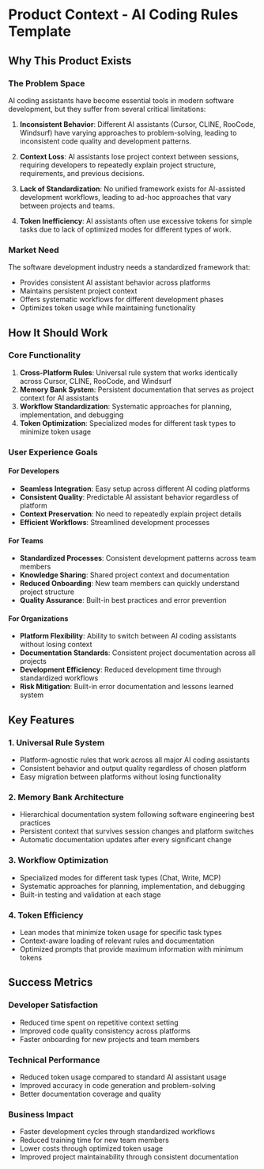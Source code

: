 # Product Context - AI Coding Rules Template

## Why This Product Exists

### The Problem Space
AI coding assistants have become essential tools in modern software development, but they suffer from several critical limitations:

1. **Inconsistent Behavior**: Different AI assistants (Cursor, CLINE, RooCode, Windsurf) have varying approaches to problem-solving, leading to inconsistent code quality and development patterns.

2. **Context Loss**: AI assistants lose project context between sessions, requiring developers to repeatedly explain project structure, requirements, and previous decisions.

3. **Lack of Standardization**: No unified framework exists for AI-assisted development workflows, leading to ad-hoc approaches that vary between projects and teams.

4. **Token Inefficiency**: AI assistants often use excessive tokens for simple tasks due to lack of optimized modes for different types of work.

### Market Need
The software development industry needs a standardized framework that:
- Provides consistent AI assistant behavior across platforms
- Maintains persistent project context
- Offers systematic workflows for different development phases
- Optimizes token usage while maintaining functionality

## How It Should Work

### Core Functionality
1. **Cross-Platform Rules**: Universal rule system that works identically across Cursor, CLINE, RooCode, and Windsurf
2. **Memory Bank System**: Persistent documentation that serves as project context for AI assistants
3. **Workflow Standardization**: Systematic approaches for planning, implementation, and debugging
4. **Token Optimization**: Specialized modes for different task types to minimize token usage

### User Experience Goals

#### For Developers
- **Seamless Integration**: Easy setup across different AI coding platforms
- **Consistent Quality**: Predictable AI assistant behavior regardless of platform
- **Context Preservation**: No need to repeatedly explain project details
- **Efficient Workflows**: Streamlined development processes

#### For Teams
- **Standardized Processes**: Consistent development patterns across team members
- **Knowledge Sharing**: Shared project context and documentation
- **Reduced Onboarding**: New team members can quickly understand project structure
- **Quality Assurance**: Built-in best practices and error prevention

#### For Organizations
- **Platform Flexibility**: Ability to switch between AI coding assistants without losing context
- **Documentation Standards**: Consistent project documentation across all projects
- **Development Efficiency**: Reduced development time through standardized workflows
- **Risk Mitigation**: Built-in error documentation and lessons learned system

## Key Features

### 1. Universal Rule System
- Platform-agnostic rules that work across all major AI coding assistants
- Consistent behavior and output quality regardless of chosen platform
- Easy migration between platforms without losing functionality

### 2. Memory Bank Architecture
- Hierarchical documentation system following software engineering best practices
- Persistent context that survives session changes and platform switches
- Automatic documentation updates after every significant change

### 3. Workflow Optimization
- Specialized modes for different task types (Chat, Write, MCP)
- Systematic approaches for planning, implementation, and debugging
- Built-in testing and validation at each stage

### 4. Token Efficiency
- Lean modes that minimize token usage for specific task types
- Context-aware loading of relevant rules and documentation
- Optimized prompts that provide maximum information with minimum tokens

## Success Metrics

### Developer Satisfaction
- Reduced time spent on repetitive context setting
- Improved code quality consistency across platforms
- Faster onboarding for new projects and team members

### Technical Performance
- Reduced token usage compared to standard AI assistant usage
- Improved accuracy in code generation and problem-solving
- Better documentation coverage and quality

### Business Impact
- Faster development cycles through standardized workflows
- Reduced training time for new team members
- Lower costs through optimized token usage
- Improved project maintainability through consistent documentation
